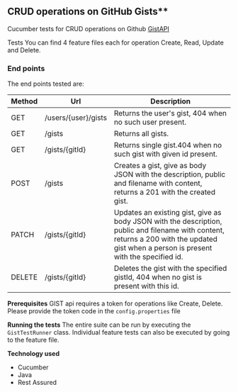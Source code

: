 ## CRUD operations on GitHub Gists**

Cucumber tests for  CRUD operations on Github [GistAPI](https://developer.github.com/v3/gists)

Tests
You can find 4 feature files each for operation Create, Read, Update and Delete.

###  End points
The end points tested are:

Method | Url          | Description
------ | -----------  | -----------
GET    | /users/{user}/gists | Returns the user's gist, 404 when no such user present.
GET    | /gists | Returns all gists.
GET    | /gists/{gitId} | Returns single gist.404 when no such gist with given id present.
POST   | /gists     | Creates a gist, give as body JSON with the description, public and filename with content, returns a 201 with the created gist.
PATCH    | /gists/{gitId} | Updates an existing gist, give as body JSON with the description, public and filename with content, returns a 200 with the updated gist when a person is present with the specified id.
DELETE | /gists/{gitId} | Deletes the gist with the specified gistId, 404 when no gist is present with this id.

**Prerequisites**
GIST api requires a token for operations like Create, Delete. Please provide the token code in the `config.properties` file

**Running the tests**
The entire suite can be run by executing the `GistTestRunner` class. Individual feature tests can also be executed by going to the feature file.

**Technology used**
 - Cucumber
 - Java
 - Rest Assured
